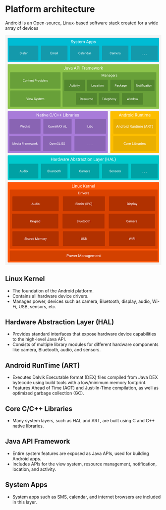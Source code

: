 # Platform architecture

Android is an Open-source, Linux-based software stack created for a wide array of devices

![Alt text](https://github.com/sribanavasi/Android_Learning/blob/main/2.Platform%20Architure/android-stack_2x.png)

## Linux Kernel
- The foundation of the Android platform.
- Contains all hardware device drivers.
- Manages power, devices such as camera, Bluetooth, display, audio, Wi-Fi, USB, sensors, etc.

## Hardware Abstraction Layer (HAL)
- Provides standard interfaces that expose hardware device capabilities to the high-level Java API.
- Consists of multiple library modules for different hardware components like camera, Bluetooth, audio, and sensors.

## Android RunTime (ART)
- Executes Dalvik Executable format (DEX) files compiled from Java DEX bytecode using build tools with a low/minimum memory footprint.
- Features Ahead of Time (AOT) and Just-In-Time compilation, as well as optimized garbage collection (GC).

## Core C/C++ Libraries
- Many system layers, such as HAL and ART, are built using C and C++ native libraries.

## Java API Framework
- Entire system features are exposed as Java APIs, used for building Android apps.
- Includes APIs for the view system, resource management, notification, location, and activity.

## System Apps
- System apps such as SMS, calendar, and internet browsers are included in this layer.



